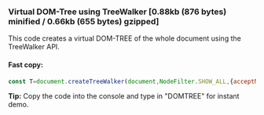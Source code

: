 ### Virtual DOM-Tree using TreeWalker [0.88kb (876 bytes) minified / 0.66kb (655 bytes) gzipped]

This code creates a virtual DOM-TREE of the whole document using the TreeWalker API.

#### Fast copy:

```js
const T=document.createTreeWalker(document,NodeFilter.SHOW_ALL,{acceptNode:function(e){return 1===e.nodeType||3===e.nodeType&&0!==e.nodeValue.trim().length?NodeFilter.FILTER_ACCEPT:NodeFilter.FILTER_REJECT}}),DOMTREE=[];let l={NODE:T.currentNode,CHILDREN:[]};function setSiblings(e){e.PARENT.CHILDREN.forEach(E=>{E.SIBLINGS=e.PARENT.CHILDREN.filter(e=>e.NODE!==E.NODE)})}for(DOMTREE.push(l);;){let e=T.nextNode();if(!e)break;const E={NODE:e,ATTRIBUTES:e.attributes,PARENT:{},CHILDREN:[],SIBLINGS:[]};if(E.NODE.parentNode===l.NODE)E.PARENT=l,l.CHILDREN.push(E);else if(E.NODE.parentNode===l.NODE.parentNode)E.PARENT=l.PARENT,E.PARENT.CHILDREN.push(E);else{let e=l;for(;;){if(setSiblings(e),e.PARENT.NODE===E.NODE.previousElementSibling){E.SIBLINGS.push(e.PARENT),e.PARENT.SIBLINGS.push(E),E.PARENT=e.PARENT.PARENT,E.PARENT.CHILDREN.push(E),setSiblings(E);break}e=e.PARENT}}l=E}
```


**Tip:** Copy the code into the console and type in "DOMTREE" for instant demo.